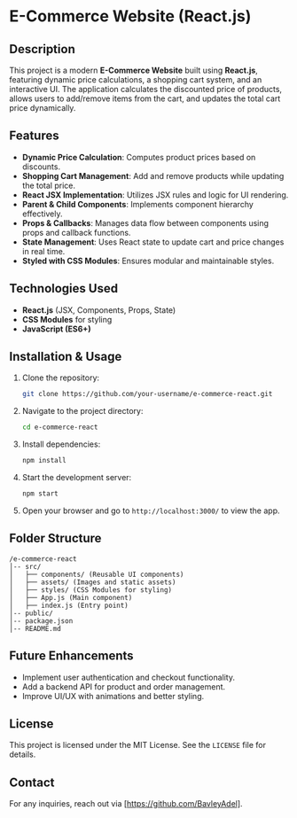 # E-Commerce Website (React.js)

## Description
This project is a modern **E-Commerce Website** built using **React.js**, featuring dynamic price calculations, a shopping cart system, and an interactive UI. The application calculates the discounted price of products, allows users to add/remove items from the cart, and updates the total cart price dynamically.

## Features
- **Dynamic Price Calculation**: Computes product prices based on discounts.
- **Shopping Cart Management**: Add and remove products while updating the total price.
- **React JSX Implementation**: Utilizes JSX rules and logic for UI rendering.
- **Parent & Child Components**: Implements component hierarchy effectively.
- **Props & Callbacks**: Manages data flow between components using props and callback functions.
- **State Management**: Uses React state to update cart and price changes in real time.
- **Styled with CSS Modules**: Ensures modular and maintainable styles.

## Technologies Used
- **React.js** (JSX, Components, Props, State)
- **CSS Modules** for styling
- **JavaScript (ES6+)**

## Installation & Usage
1. Clone the repository:
   ```bash
   git clone https://github.com/your-username/e-commerce-react.git
   ```
2. Navigate to the project directory:
   ```bash
   cd e-commerce-react
   ```
3. Install dependencies:
   ```bash
   npm install
   ```
4. Start the development server:
   ```bash
   npm start
   ```
5. Open your browser and go to `http://localhost:3000/` to view the app.

## Folder Structure
```
/e-commerce-react
│-- src/
│   ├── components/ (Reusable UI components)
│   ├── assets/ (Images and static assets)
│   ├── styles/ (CSS Modules for styling)
│   ├── App.js (Main component)
│   ├── index.js (Entry point)
│-- public/
│-- package.json
│-- README.md
```

## Future Enhancements
- Implement user authentication and checkout functionality.
- Add a backend API for product and order management.
- Improve UI/UX with animations and better styling.

## License
This project is licensed under the MIT License. See the `LICENSE` file for details.

## Contact
For any inquiries, reach out via [https://github.com/BavleyAdel].


